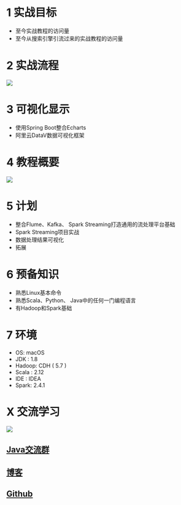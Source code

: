 #  1 实战目标
- 至今实战教程的访问量
- 至今从搜索引擎引流过来的实战教程的访问量

# 2 实战流程
![](https://img-blog.csdnimg.cn/20190516150716950.png?x-oss-process=image/watermark,type_ZmFuZ3poZW5naGVpdGk,shadow_10,text_aHR0cHM6Ly9ibG9nLmNzZG4ubmV0L3FxXzMzNTg5NTEw,size_16,color_FFFFFF,t_70)

# 3 可视化显示
- 使用Spring Boot整合Echarts
- 阿里云DataV数据可视化框架

# 4 教程概要
![](https://img-blog.csdnimg.cn/20190516150853554.png?x-oss-process=image/watermark,type_ZmFuZ3poZW5naGVpdGk,shadow_10,text_aHR0cHM6Ly9ibG9nLmNzZG4ubmV0L3FxXzMzNTg5NTEw,size_16,color_FFFFFF,t_70)

# 5 计划
- 整合Flume、Kafka、 Spark Streaming打造通用的流处理平台基础
- Spark Streaming项目实战
- 数据处理结果可视化
- 拓展

# 6 预备知识
- 熟悉Linux基本命令
- 熟悉Scala、Python、 Java中的任何一门编程语言
- 有Hadoop和Spark基础

# 7 环境
- OS: macOS
- JDK : 1.8
- Hadoop: CDH ( 5.7 )
- Scala : 2.12
- IDE : IDEA
- Spark: 2.4.1

# X 交流学习
![](https://img-blog.csdnimg.cn/20190504005601174.jpg)

## [Java交流群](https://jq.qq.com/?_wv=1027&k=5UB4P1T)
## [博客](https://blog.csdn.net/qq_33589510)

## [Github](https://github.com/Wasabi1234)
